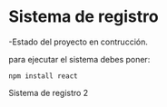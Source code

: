 <H1> Sistema de registro</H1>

-Estado del proyecto en contrucción.

para ejecutar el sistema debes poner:

```npm install react```

Sistema de registro 2

